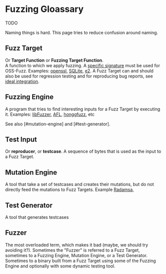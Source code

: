 # Fuzzing Gloassary

TODO

Naming things is hard. This page tries to reduce confusion around naming.

## Fuzz Target
Or **Target Function** or **Fuzzing Target Function**.<BR>
A function to which we apply fuzzing.
A [specific signature](libfuzzer.info#fuzz-target) must be used for OSS-Fuzz.
Examples: [openssl](https://github.com/openssl/openssl/blob/master/fuzz/x509.c),
[SQLite](https://www.sqlite.org/src/artifact/ad79e867fb504338),
[e2](https://github.com/google/re2/blob/master/re2/fuzzing/re2_fuzzer.cc).
A Fuzz Target can and should also be used for regression testing
and for reproducing bug reports, see [ideal integration](ideal_integration.md).

## Fuzzing Engine

A program that tries to find interesting inputs for a Fuzz Target by executing it.
Examples: [libFuzzer](http://lbfuzzer.info),
[AFL](lcamtuf.coredump.cx/afl/),
[honggfuzz](https://github.com/google/honggfuzz), etc 

See also [#mutation-engine] and [#test-generator].

## Test Input
Or **reproducer**, or **testcase**. 
A sequence of bytes that is used as the input to a Fuzz Target. 

## Mutation Engine
A tool that take a set of testcases
and creates their mutations, but do not directly feed the mutations to Fuzz Targets.
Example [Radamsa](https://github.com/aoh/radamsa),

## Test Generator
A tool that generates testcases 

## Fuzzer

The most overloaded term, which makes it bad (maybe, we should try avoiding it?).
Sometimes the "Fuzzer" is referred to a Fuzz Target, sometimes to a Fuzzing Engine, Mutation Engine, or a Test Generator. 
Sometimes to a binary built from a Fuzz Target using some of the Fuzzing Engine and optionally with some dynamic testing tool. 

